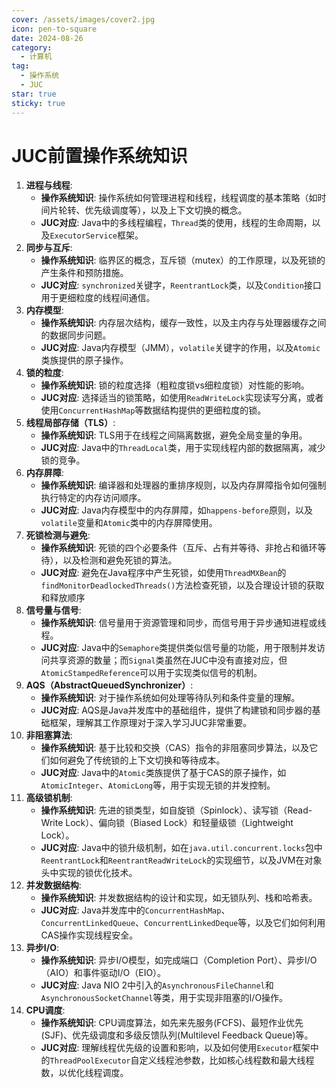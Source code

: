 ```yaml
---
cover: /assets/images/cover2.jpg
icon: pen-to-square
date: 2024-08-26
category:
  - 计算机
tag:
  - 操作系统
  - JUC
star: true
sticky: true
---
```


# JUC前置操作系统知识
1. **进程与线程**:
   - **操作系统知识**: 操作系统如何管理进程和线程，线程调度的基本策略（如时间片轮转、优先级调度等），以及上下文切换的概念。
   - **JUC对应**: Java中的多线程编程，`Thread`类的使用，线程的生命周期，以及`ExecutorService`框架。
2. **同步与互斥**:
   - **操作系统知识**: 临界区的概念，互斥锁（mutex）的工作原理，以及死锁的产生条件和预防措施。
   - **JUC对应**: `synchronized`关键字，`ReentrantLock`类，以及`Condition`接口用于更细粒度的线程间通信。
3. **内存模型**:
   - **操作系统知识**: 内存层次结构，缓存一致性，以及主内存与处理器缓存之间的数据同步问题。
   - **JUC对应**: Java内存模型（JMM），`volatile`关键字的作用，以及`Atomic`类族提供的原子操作。
4. **锁的粒度**:
   - **操作系统知识**: 锁的粒度选择（粗粒度锁vs细粒度锁）对性能的影响。
   - **JUC对应**: 选择适当的锁策略，如使用`ReadWriteLock`实现读写分离，或者使用`ConcurrentHashMap`等数据结构提供的更细粒度的锁。
5. **线程局部存储（TLS）**:
   - **操作系统知识**: TLS用于在线程之间隔离数据，避免全局变量的争用。
   - **JUC对应**: Java中的`ThreadLocal`类，用于实现线程内部的数据隔离，减少锁的竞争。
6. **内存屏障**:
   - **操作系统知识**: 编译器和处理器的重排序规则，以及内存屏障指令如何强制执行特定的内存访问顺序。
   - **JUC对应**: Java内存模型中的内存屏障，如`happens-before`原则，以及`volatile`变量和`Atomic`类中的内存屏障使用。
7. **死锁检测与避免**:
   - **操作系统知识**: 死锁的四个必要条件（互斥、占有并等待、非抢占和循环等待），以及检测和避免死锁的算法。
   - **JUC对应**: 避免在Java程序中产生死锁，如使用`ThreadMXBean`的`findMonitorDeadlockedThreads()`方法检查死锁，以及合理设计锁的获取和释放顺序
8. **信号量与信号**:
   - **操作系统知识**: 信号量用于资源管理和同步，而信号用于异步通知进程或线程。
   - **JUC对应**: Java中的`Semaphore`类提供类似信号量的功能，用于限制并发访问共享资源的数量；而`Signal`类虽然在JUC中没有直接对应，但`AtomicStampedReference`可以用于实现类似信号的机制。
9. **AQS（AbstractQueuedSynchronizer）**:
   - **操作系统知识**: 对于操作系统如何处理等待队列和条件变量的理解。
   - **JUC对应**: AQS是Java并发库中的基础组件，提供了构建锁和同步器的基础框架，理解其工作原理对于深入学习JUC非常重要。
10. **非阻塞算法**:
    - **操作系统知识**: 基于比较和交换（CAS）指令的非阻塞同步算法，以及它们如何避免了传统锁的上下文切换和等待成本。
    - **JUC对应**: Java中的`Atomic`类族提供了基于CAS的原子操作，如`AtomicInteger`、`AtomicLong`等，用于实现无锁的并发控制。
11. **高级锁机制**:
    - **操作系统知识**: 先进的锁类型，如自旋锁（Spinlock）、读写锁（Read-Write Lock）、偏向锁（Biased Lock）和轻量级锁（Lightweight Lock）。
    - **JUC对应**: Java中的锁升级机制，如在`java.util.concurrent.locks`包中`ReentrantLock`和`ReentrantReadWriteLock`的实现细节，以及JVM在对象头中实现的锁优化技术。
12. **并发数据结构**:
    - **操作系统知识**: 并发数据结构的设计和实现，如无锁队列、栈和哈希表。
    - **JUC对应**: Java并发库中的`ConcurrentHashMap`、`ConcurrentLinkedQueue`、`ConcurrentLinkedDeque`等，以及它们如何利用CAS操作实现线程安全。
13. **异步I/O**:
    - **操作系统知识**: 异步I/O模型，如完成端口（Completion Port）、异步I/O（AIO）和事件驱动I/O（EIO）。
    - **JUC对应**: Java NIO 2中引入的`AsynchronousFileChannel`和`AsynchronousSocketChannel`等类，用于实现非阻塞的I/O操作。
14. **CPU调度**:
    - **操作系统知识**: CPU调度算法，如先来先服务(FCFS)、最短作业优先(SJF)、优先级调度和多级反馈队列(Multilevel Feedback Queue)等。
    - **JUC对应**: 理解线程优先级的设置和影响，以及如何使用`Executor`框架中的`ThreadPoolExecutor`自定义线程池参数，比如核心线程数和最大线程数，以优化线程调度。

